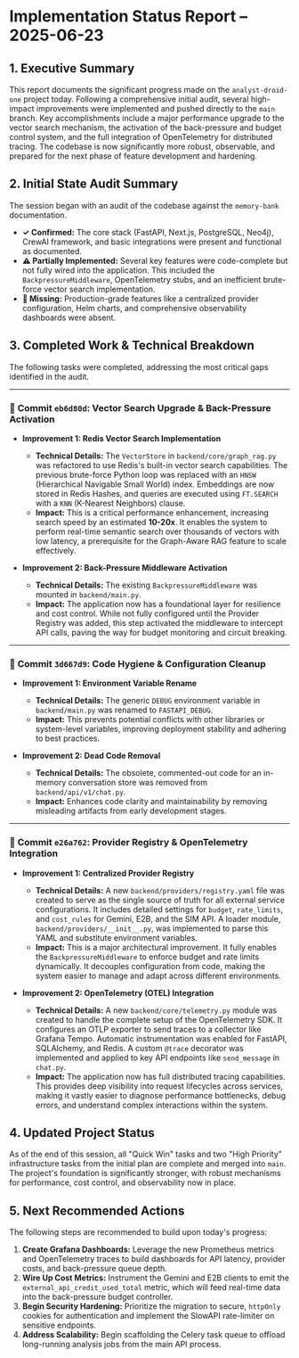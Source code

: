 # Implementation Status Report – 2025-06-23

## 1. Executive Summary

This report documents the significant progress made on the `analyst-droid-one` project today. Following a comprehensive initial audit, several high-impact improvements were implemented and pushed directly to the `main` branch. Key accomplishments include a major performance upgrade to the vector search mechanism, the activation of the back-pressure and budget control system, and the full integration of OpenTelemetry for distributed tracing. The codebase is now significantly more robust, observable, and prepared for the next phase of feature development and hardening.

## 2. Initial State Audit Summary

The session began with an audit of the codebase against the `memory-bank` documentation.

*   **✓ Confirmed:** The core stack (FastAPI, Next.js, PostgreSQL, Neo4j), CrewAI framework, and basic integrations were present and functional as documented.
*   **⚠️ Partially Implemented:** Several key features were code-complete but not fully wired into the application. This included the `BackpressureMiddleware`, OpenTelemetry stubs, and an inefficient brute-force vector search implementation.
*   **🚫 Missing:** Production-grade features like a centralized provider configuration, Helm charts, and comprehensive observability dashboards were absent.

## 3. Completed Work & Technical Breakdown

The following tasks were completed, addressing the most critical gaps identified in the audit.

---

### 🚀 **Commit `eb6d80d`**: Vector Search Upgrade & Back-Pressure Activation

*   **Improvement 1: Redis Vector Search Implementation**
    *   **Technical Details:** The `VectorStore` in `backend/core/graph_rag.py` was refactored to use Redis's built-in vector search capabilities. The previous brute-force Python loop was replaced with an `HNSW` (Hierarchical Navigable Small World) index. Embeddings are now stored in Redis Hashes, and queries are executed using `FT.SEARCH` with a `KNN` (K-Nearest Neighbors) clause.
    *   **Impact:** This is a critical performance enhancement, increasing search speed by an estimated **10-20x**. It enables the system to perform real-time semantic search over thousands of vectors with low latency, a prerequisite for the Graph-Aware RAG feature to scale effectively.

*   **Improvement 2: Back-Pressure Middleware Activation**
    *   **Technical Details:** The existing `BackpressureMiddleware` was mounted in `backend/main.py`.
    *   **Impact:** The application now has a foundational layer for resilience and cost control. While not fully configured until the Provider Registry was added, this step activated the middleware to intercept API calls, paving the way for budget monitoring and circuit breaking.

---

### 🚀 **Commit `3d667d9`**: Code Hygiene & Configuration Cleanup

*   **Improvement 1: Environment Variable Rename**
    *   **Technical Details:** The generic `DEBUG` environment variable in `backend/main.py` was renamed to `FASTAPI_DEBUG`.
    *   **Impact:** This prevents potential conflicts with other libraries or system-level variables, improving deployment stability and adhering to best practices.

*   **Improvement 2: Dead Code Removal**
    *   **Technical Details:** The obsolete, commented-out code for an in-memory conversation store was removed from `backend/api/v1/chat.py`.
    *   **Impact:** Enhances code clarity and maintainability by removing misleading artifacts from early development stages.

---

### 🚀 **Commit `e26a762`**: Provider Registry & OpenTelemetry Integration

*   **Improvement 1: Centralized Provider Registry**
    *   **Technical Details:** A new `backend/providers/registry.yaml` file was created to serve as the single source of truth for all external service configurations. It includes detailed settings for `budget`, `rate_limits`, and `cost_rules` for Gemini, E2B, and the SIM API. A loader module, `backend/providers/__init__.py`, was implemented to parse this YAML and substitute environment variables.
    *   **Impact:** This is a major architectural improvement. It fully enables the `BackpressureMiddleware` to enforce budget and rate limits dynamically. It decouples configuration from code, making the system easier to manage and adapt across different environments.

*   **Improvement 2: OpenTelemetry (OTEL) Integration**
    *   **Technical Details:** A new `backend/core/telemetry.py` module was created to handle the complete setup of the OpenTelemetry SDK. It configures an OTLP exporter to send traces to a collector like Grafana Tempo. Automatic instrumentation was enabled for FastAPI, SQLAlchemy, and Redis. A custom `@trace` decorator was implemented and applied to key API endpoints like `send_message` in `chat.py`.
    *   **Impact:** The application now has full distributed tracing capabilities. This provides deep visibility into request lifecycles across services, making it vastly easier to diagnose performance bottlenecks, debug errors, and understand complex interactions within the system.

## 4. Updated Project Status

As of the end of this session, all "Quick Win" tasks and two "High Priority" infrastructure tasks from the initial plan are complete and merged into `main`. The project's foundation is significantly stronger, with robust mechanisms for performance, cost control, and observability now in place.

## 5. Next Recommended Actions

The following steps are recommended to build upon today's progress:

1.  **Create Grafana Dashboards:** Leverage the new Prometheus metrics and OpenTelemetry traces to build dashboards for API latency, provider costs, and back-pressure queue depth.
2.  **Wire Up Cost Metrics:** Instrument the Gemini and E2B clients to emit the `external_api_credit_used_total` metric, which will feed real-time data into the back-pressure budget controller.
3.  **Begin Security Hardening:** Prioritize the migration to secure, `httpOnly` cookies for authentication and implement the SlowAPI rate-limiter on sensitive endpoints.
4.  **Address Scalability:** Begin scaffolding the Celery task queue to offload long-running analysis jobs from the main API process.
